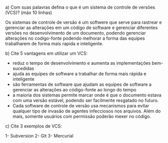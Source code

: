 a) Com suas palavras defina o que é um sistema de controle de versões (VCS)? (máx 10 linhas)

Os sistemas de controle de versão é um softwere que serve para rastrear e gerenciar as alterações em um código de software e gerenciar diferentes versões no desenvolvimento de um documento, podendo gerenciar alterações no codigo-fonte podendo melhorar a forma das equipes trabalharem de forma mais rapida e inteligente.

b) Cite 5 vantagens em utilizar um VCS:

- reduz o tempo de desenvolvimento e aumenta as implementações bem-sucedidas
- ajuda as equipes de software a trabalhar de forma mais rápida e inteligente
- são ferramentas de software que ajudam as equipes de software a gerenciar as alterações ao código-fonte ao longo do tempo
-  a maioria dos sistemas permite marcar onde é que o documento estava com uma versão estável, podendo ser facilmente resgatado no futuro.
- Cada software de controle de versão usa mecanismos para evitar qualquer tipo de invasão de agentes infecciosos nos arquivos. Além do mais, somente usuários com permissão poderão mexer no código.

c) Cite 3 exemplos de VCS:

1- Subversion
2- Git
3- Mercurial

